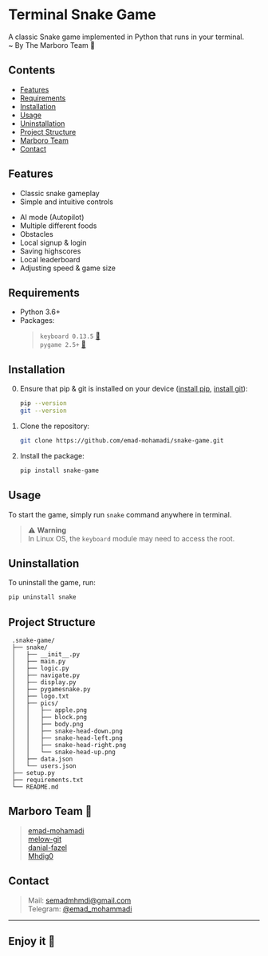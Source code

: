 # Terminal Snake Game

A classic Snake game implemented in Python that runs in your terminal.\
~ By The Marboro Team 🐍

## Contents
- [Features](#features)
- [Requirements](#requirements)
- [Installation](#installation)
- [Usage](#usage)
- [Uninstallation](#uninstallation)
- [Project Structure](#project-structure)
- [Marboro Team](#marboro-team-🐍)
- [Contact](#contact)

## Features
- Classic snake gameplay
- Simple and intuitive controls
+ AI mode (Autopilot)
+ Multiple different foods
+ Obstacles
+ Local signup & login
+ Saving highscores
+ Local leaderboard
+ Adjusting speed & game size


## Requirements
+ Python 3.6+
+ Packages:
    > `keyboard 0.13.5` [🔗](https://github.com/boppreh/keyboard)\
    > `pygame 2.5+` [🔗](https://github.com/pygame/pygame)

## Installation
0. Ensure that pip & git is installed on your device ([install pip](https://pip.pypa.io/en/stable/installation/), [install git](https://github.com/git-guides/install-git)):
   ```bash
   pip --version
   git --version
   ```
1. Clone the repository:
   ```bash
   git clone https://github.com/emad-mohamadi/snake-game.git
   ```
2. Install the package:
   ```bash
   pip install snake-game
   ```
## Usage
To start the game, simply run `snake` command anywhere in terminal.
> ⚠️ **Warning**\
In Linux OS, the `keyboard` module may need to access the root.
## Uninstallation
To uninstall the game, run:
   ```bash
   pip uninstall snake
   ```
## Project Structure
  ```
   .snake-game/
   ├── snake/
   │   ├── __init__.py
   │   ├── main.py           
   │   ├── logic.py
   │   ├── navigate.py
   │   ├── display.py
   │   ├── pygamesnake.py
   │   ├── logo.txt
   │   ├── pics/
   │   │   ├── apple.png
   │   │   ├── block.png
   │   │   ├── body.png
   │   │   ├── snake-head-down.png
   │   │   ├── snake-head-left.png
   │   │   ├── snake-head-right.png
   │   │   └── snake-head-up.png
   │   ├── data.json
   │   └── users.json
   ├── setup.py
   ├── requirements.txt
   └── README.md
   ```
## Marboro Team 🐍
> [emad-mohamadi](https://github.com/emad-mohamadi)\
 [melow-git](https://github.com/melow-git)\
 [danial-fazel](https://github.com/danial-fazel)\
 [Mhdig0](https://github.com/Mhdig0)

## Contact
>Mail: semadmhmdi@gmail.com \
Telegram: [@emad_mohammadi](https://t.me/emad_mohammadi)
----
## **Enjoy it** 🍵
